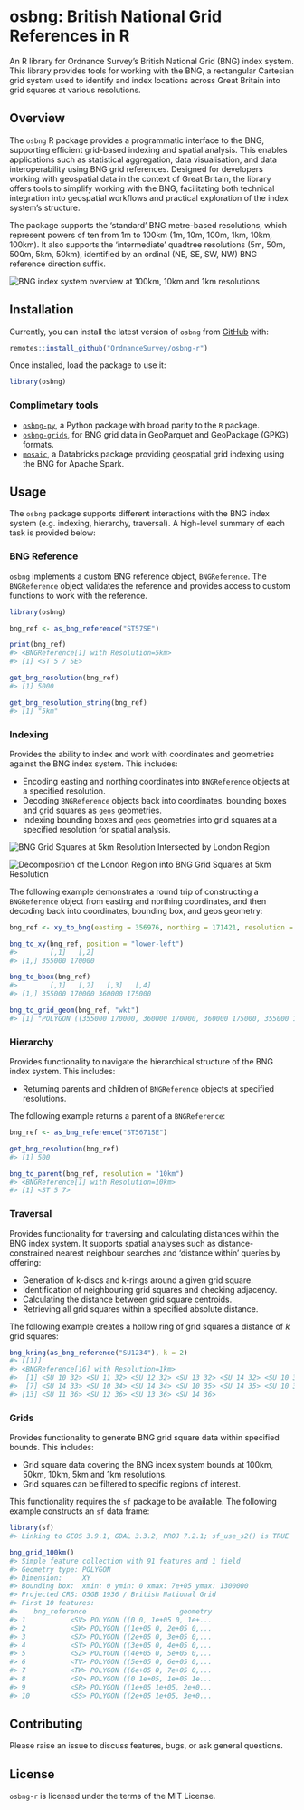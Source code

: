 
<!-- README.md is generated from README.Rmd. Please edit that file -->

# osbng: British National Grid References in R

An R library for Ordnance Survey’s British National Grid (BNG) index
system. This library provides tools for working with the BNG, a
rectangular Cartesian grid system used to identify and index locations
across Great Britain into grid squares at various resolutions.

## Overview

The `osbng` R package provides a programmatic interface to the BNG,
supporting efficient grid-based indexing and spatial analysis. This
enables applications such as statistical aggregation, data
visualisation, and data interoperability using BNG grid references.
Designed for developers working with geospatial data in the context of
Great Britain, the library offers tools to simplify working with the
BNG, facilitating both technical integration into geospatial workflows
and practical exploration of the index system’s structure.

The package supports the ‘standard’ BNG metre-based resolutions, which
represent powers of ten from 1m to 100km (1m, 10m, 100m, 1km, 10km,
100km). It also supports the ‘intermediate’ quadtree resolutions (5m,
50m, 500m, 5km, 50km), identified by an ordinal (NE, SE, SW, NW) BNG
reference direction suffix.

![BNG index system overview at 100km, 10km and 1km
resolutions](man/figures/osbng_grids_100km_10km_1km_R.png) <!-- -->

## Installation

Currently, you can install the latest version of `osbng` from
[GitHub](https://github.com/OrdnanceSurvey/osbng-r) with:

``` r
remotes::install_github("OrdnanceSurvey/osbng-r")
```

Once installed, load the package to use it:

``` r
library(osbng)
```

### Complimetary tools

- [`osbng-py`](https://github.com/OrdnanceSurvey/osbng-py), a Python
  package with broad parity to the `R` package.
- [`osbng-grids`](https://github.com/OrdnanceSurvey/osbng-grids), for
  BNG grid data in GeoParquet and GeoPackage (GPKG) formats.
- [`mosaic`](https://github.com/databrickslabs/mosaic), a Databricks
  package providing geospatial grid indexing using the BNG for Apache
  Spark.

## Usage

The `osbng` package supports different interactions with the BNG index
system (e.g. indexing, hierarchy, traversal). A high-level summary of
each task is provided below:

### BNG Reference

`osbng` implements a custom BNG reference object, `BNGReference`. The
`BNGReference` object validates the reference and provides access to
custom functions to work with the reference.

``` r
library(osbng)

bng_ref <- as_bng_reference("ST57SE")

print(bng_ref)
#> <BNGReference[1] with Resolution=5km>
#> [1] <ST 5 7 SE>

get_bng_resolution(bng_ref)
#> [1] 5000

get_bng_resolution_string(bng_ref)
#> [1] "5km"
```

### Indexing

Provides the ability to index and work with coordinates and geometries
against the BNG index system. This includes:

- Encoding easting and northing coordinates into `BNGReference` objects
  at a specified resolution.
- Decoding `BNGReference` objects back into coordinates, bounding boxes
  and grid squares as [`geos`](https://cran.r-project.org/package=geos)
  geometries.
- Indexing bounding boxes and `geos` geometries into grid squares at a
  specified resolution for spatial analysis.

![BNG Grid Squares at 5km Resolution Intersected by London
Region](man/figures/osbng_indexing_geom_to_bng_5km_london.png)<!-- -->

![Decomposition of the London Region into BNG Grid Squares at 5km
Resolution](man/figures/osbng_indexing_geom_to_bng_intersection_5km_london.png)<!-- -->

The following example demonstrates a round trip of constructing a
`BNGReference` object from easting and northing coordinates, and then
decoding back into coordinates, bounding box, and geos geometry:

``` r
bng_ref <- xy_to_bng(easting = 356976, northing = 171421, resolution = "5km")

bng_to_xy(bng_ref, position = "lower-left")
#>        [,1]   [,2]
#> [1,] 355000 170000

bng_to_bbox(bng_ref)
#>        [,1]   [,2]   [,3]   [,4]
#> [1,] 355000 170000 360000 175000

bng_to_grid_geom(bng_ref, "wkt")
#> [1] "POLYGON ((355000 170000, 360000 170000, 360000 175000, 355000 175000, 355000 170000))"
```

### Hierarchy

Provides functionality to navigate the hierarchical structure of the BNG
index system. This includes:

- Returning parents and children of `BNGReference` objects at specified
  resolutions.

The following example returns a parent of a `BNGReference`:

``` r
bng_ref <- as_bng_reference("ST5671SE")

get_bng_resolution(bng_ref)
#> [1] 500

bng_to_parent(bng_ref, resolution = "10km")
#> <BNGReference[1] with Resolution=10km>
#> [1] <ST 5 7>
```

### Traversal

Provides functionality for traversing and calculating distances within
the BNG index system. It supports spatial analyses such as
distance-constrained nearest neighbour searches and ‘distance within’
queries by offering:

- Generation of k-discs and k-rings around a given grid square.
- Identification of neighbouring grid squares and checking adjacency.
- Calculating the distance between grid square centroids.
- Retrieving all grid squares within a specified absolute distance.

The following example creates a hollow ring of grid squares a distance
of *k* grid squares:

``` r
bng_kring(as_bng_reference("SU1234"), k = 2)
#> [[1]]
#> <BNGReference[16] with Resolution=1km>
#>  [1] <SU 10 32> <SU 11 32> <SU 12 32> <SU 13 32> <SU 14 32> <SU 10 33>
#>  [7] <SU 14 33> <SU 10 34> <SU 14 34> <SU 10 35> <SU 14 35> <SU 10 36>
#> [13] <SU 11 36> <SU 12 36> <SU 13 36> <SU 14 36>
```

### Grids

Provides functionality to generate BNG grid square data within specified
bounds. This includes:

- Grid square data covering the BNG index system bounds at 100km, 50km,
  10km, 5km and 1km resolutions.
- Grid squares can be filtered to specific regions of interest.

This functionality requires the `sf` package to be available. The
following example constructs an `sf` data frame:

``` r
library(sf)
#> Linking to GEOS 3.9.1, GDAL 3.3.2, PROJ 7.2.1; sf_use_s2() is TRUE

bng_grid_100km()
#> Simple feature collection with 91 features and 1 field
#> Geometry type: POLYGON
#> Dimension:     XY
#> Bounding box:  xmin: 0 ymin: 0 xmax: 7e+05 ymax: 1300000
#> Projected CRS: OSGB 1936 / British National Grid
#> First 10 features:
#>    bng_reference                       geometry
#> 1           <SV> POLYGON ((0 0, 1e+05 0, 1e+...
#> 2           <SW> POLYGON ((1e+05 0, 2e+05 0,...
#> 3           <SX> POLYGON ((2e+05 0, 3e+05 0,...
#> 4           <SY> POLYGON ((3e+05 0, 4e+05 0,...
#> 5           <SZ> POLYGON ((4e+05 0, 5e+05 0,...
#> 6           <TV> POLYGON ((5e+05 0, 6e+05 0,...
#> 7           <TW> POLYGON ((6e+05 0, 7e+05 0,...
#> 8           <SQ> POLYGON ((0 1e+05, 1e+05 1e...
#> 9           <SR> POLYGON ((1e+05 1e+05, 2e+0...
#> 10          <SS> POLYGON ((2e+05 1e+05, 3e+0...
```

## Contributing

Please raise an issue to discuss features, bugs, or ask general
questions.

## License

`osbng-r` is licensed under the terms of the MIT License.
